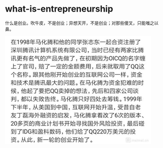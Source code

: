 # what-is-entrepreneurship
什么是创业。吹牛皮，不是创业；异想天开，不是创业；对那些傻叉，只能嗤之以鼻。

![](https://github.com/peng456/what-is-entrepreneurship/blob/master/startup.jpeg)
